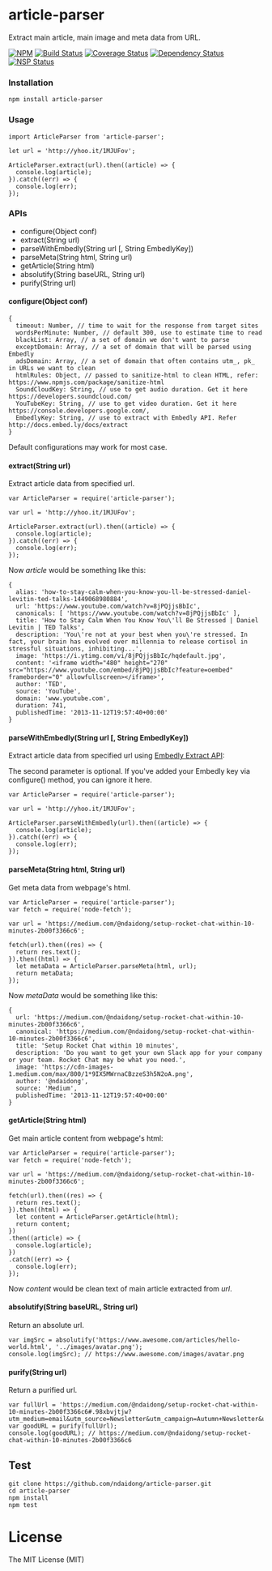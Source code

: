 # article-parser
Extract main article, main image and meta data from URL.

[![NPM](https://badge.fury.io/js/article-parser.svg)](https://badge.fury.io/js/article-parser)
[![Build Status](https://travis-ci.org/ndaidong/article-parser.svg?branch=master)](https://travis-ci.org/ndaidong/article-parser)
[![Coverage Status](https://coveralls.io/repos/github/ndaidong/article-parser/badge.svg?branch=master)](https://coveralls.io/github/ndaidong/article-parser?branch=master)
[![Dependency Status](https://gemnasium.com/badges/github.com/ndaidong/article-parser.svg)](https://gemnasium.com/github.com/ndaidong/article-parser)
[![NSP Status](https://nodesecurity.io/orgs/techpush/projects/d965e951-5bc6-41d3-90da-81e2a3b7e40f/badge)](https://nodesecurity.io/orgs/techpush/projects/d965e951-5bc6-41d3-90da-81e2a3b7e40f)

### Installation

```
npm install article-parser
```

### Usage

```
import ArticleParser from 'article-parser';

let url = 'http://yhoo.it/1MJUFov';

ArticleParser.extract(url).then((article) => {
  console.log(article);
}).catch((err) => {
  console.log(err);
});
```

### APIs

 - configure(Object conf)
 - extract(String url)
 - parseWithEmbedly(String url [, String EmbedlyKey])
 - parseMeta(String html, String url)
 - getArticle(String html)
 - absolutify(String baseURL, String url)
 - purify(String url)


#### configure(Object conf)

```
{
  timeout: Number, // time to wait for the response from target sites
  wordsPerMinute: Number, // default 300, use to estimate time to read
  blackList: Array, // a set of domain we don't want to parse
  exceptDomain: Array, // a set of domain that will be parsed using Embedly
  adsDomain: Array, // a set of domain that often contains utm_, pk_ in URLs we want to clean
  htmlRules: Object, // passed to sanitize-html to clean HTML, refer: https://www.npmjs.com/package/sanitize-html
  SoundCloudKey: String, // use to get audio duration. Get it here https://developers.soundcloud.com/
  YouTubeKey: String, // use to get video duration. Get it here https://console.developers.google.com/,
  EmbedlyKey: String, // use to extract with Embedly API. Refer http://docs.embed.ly/docs/extract
}
```

Default configurations may work for most case.


#### extract(String url)

Extract article data from specified url.

```
var ArticleParser = require('article-parser');

var url = 'http://yhoo.it/1MJUFov';

ArticleParser.extract(url).then((article) => {
  console.log(article);
}).catch((err) => {
  console.log(err);
});
```

Now *article* would be something like this:

```
{
  alias: 'how-to-stay-calm-when-you-know-you-ll-be-stressed-daniel-levitin-ted-talks-1449068980884',
  url: 'https://www.youtube.com/watch?v=8jPQjjsBbIc',
  canonicals: [ 'https://www.youtube.com/watch?v=8jPQjjsBbIc' ],
  title: 'How to Stay Calm When You Know You\'ll Be Stressed | Daniel Levitin | TED Talks',
  description: 'You\'re not at your best when you\'re stressed. In fact, your brain has evolved over millennia to release cortisol in stressful situations, inhibiting...',
  image: 'https://i.ytimg.com/vi/8jPQjjsBbIc/hqdefault.jpg',
  content: '<iframe width="480" height="270" src="https://www.youtube.com/embed/8jPQjjsBbIc?feature=oembed" frameborder="0" allowfullscreen></iframe>',
  author: 'TED',
  source: 'YouTube',
  domain: 'www.youtube.com',
  duration: 741,
  publishedTime: '2013-11-12T19:57:40+00:00'
}

```

#### parseWithEmbedly(String url [, String EmbedlyKey])

Extract article data from specified url using [Embedly Extract API](http://embed.ly/extract):

The second parameter is optional. If you've added your Embedly key via configure() method, you can ignore it here.

```
var ArticleParser = require('article-parser');

var url = 'http://yhoo.it/1MJUFov';

ArticleParser.parseWithEmbedly(url).then((article) => {
  console.log(article);
}).catch((err) => {
  console.log(err);
});
```


#### parseMeta(String html, String url)

Get meta data from webpage's html.

```
var ArticleParser = require('article-parser');
var fetch = require('node-fetch');

var url = 'https://medium.com/@ndaidong/setup-rocket-chat-within-10-minutes-2b00f3366c6';

fetch(url).then((res) => {
  return res.text();
}).then((html) => {
  let metaData = ArticleParser.parseMeta(html, url);
  return metaData;
});
```

Now *metaData* would be something like this:

```
{
  url: 'https://medium.com/@ndaidong/setup-rocket-chat-within-10-minutes-2b00f3366c6',
  canonical: 'https://medium.com/@ndaidong/setup-rocket-chat-within-10-minutes-2b00f3366c6',
  title: 'Setup Rocket Chat within 10 minutes',
  description: 'Do you want to get your own Slack app for your company or your team. Rocket Chat may be what you need.',
  image: 'https://cdn-images-1.medium.com/max/800/1*9IX5MWrnaCBzzeS3h5N2oA.png',
  author: '@ndaidong',
  source: 'Medium',
  publishedTime: '2013-11-12T19:57:40+00:00'
}
```


#### getArticle(String html)

Get main article content from webpage's html:

```
var ArticleParser = require('article-parser');
var fetch = require('node-fetch');

var url = 'https://medium.com/@ndaidong/setup-rocket-chat-within-10-minutes-2b00f3366c6';

fetch(url).then((res) => {
  return res.text();
}).then((html) => {
  let content = ArticleParser.getArticle(html);
  return content;
})
.then((article) => {
  console.log(article);
})
.catch((err) => {
  console.log(err);
});
```

Now *content* would be clean text of main article extracted from *url*.

#### absolutify(String baseURL, String url)

Return an absolute url.

```
var imgSrc = absolutify('https://www.awesome.com/articles/hello-world.html', '../images/avatar.png');
console.log(imgSrc); // https://www.awesome.com/images/avatar.png
```


#### purify(String url)

Return a purified url.

```
var fullUrl = 'https://medium.com/@ndaidong/setup-rocket-chat-within-10-minutes-2b00f3366c6#.98xbvjtjw?utm_medium=email&utm_source=Newsletter&utm_campaign=Autumn+Newsletter&utm_content=logo+link'
var goodURL = purify(fullUrl);
console.log(goodURL); // https://medium.com/@ndaidong/setup-rocket-chat-within-10-minutes-2b00f3366c6
```

## Test

```
git clone https://github.com/ndaidong/article-parser.git
cd article-parser
npm install
npm test
```

# License

The MIT License (MIT)
